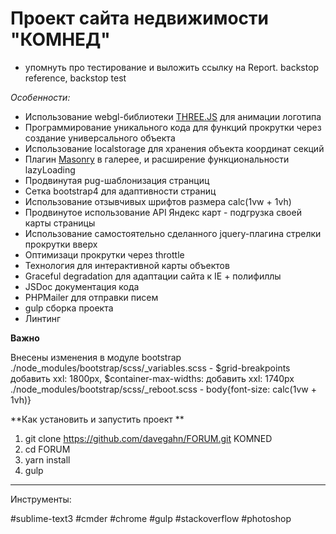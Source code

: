# Проект сайта недвижимости "КОМНЕД"

* упомнуть про тестирование и выложить ссылку на Report. backstop reference, backstop test

_Особенности:_

* Использование webgl-библиотеки [THREE.JS](https://threejs.org/) для анимации логотипа
* Программирование уникального кода для функций прокрутки через создание универсального объекта
* Использование localstorage для хранения объекта координат секций
* Плагин [Masonry](https://masonry.desandro.com/) в галерее, и расширение функциональности lazyLoading
* Продвинутая pug-шаблонизация странциц
* Сетка bootstrap4 для адаптивности страниц
* Использование отзывчивых шрифтов размера calc(1vw + 1vh)
* Прoдвинутое использование API Яндекс карт - подгрузка своей карты страницы
* Использование самостоятельно сделанного jquery-плагина стрелки прокрутки вверх
* Оптимизаци прокрутки через throttle
* Технология <area> для интерактивной карты объектов
* Graceful degradation для адаптации сайта к IE + полифиллы
* JSDoc документация кода
* PHPMailer для отправки писем
* gulp сборка проекта
* Линтинг

**Важно**

Внесены изменения в модуле bootstrap
./node_modules/bootstrap/scss/\_variables.scss - $grid-breakpoints добавить xxl: 1800px, $container-max-widths: добавить xxl: 1740px
./node_modules/bootstrap/scss/\_reboot.scss - body{font-size: calc(1vw + 1vh)}

**Как установить и запустить проект **

1.  git clone https://github.com/davegahn/FORUM.git KOMNED
2.  cd FORUM
3.  yarn install
4.  gulp

---

Инструменты:

\#sublime-text3 \#cmder \#chrome \#gulp \#stackoverflow \#photoshop
